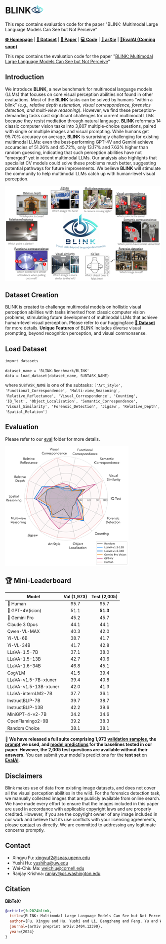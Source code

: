# BLINK<img src="assets/blink-removebg-preview.png" width="40" />
This repo contains evaluation code for the paper "BLINK: Multimodal Large Language Models Can See but Not Perceive"

[**🌐 Homepage**](https://zeyofu.github.io/blink/) | [**🤗 Dataset**](https://huggingface.co/datasets/BLINK-Benchmark/BLINK) | [**📑 Paper**](https://arxiv.org/abs/2404.12390.pdf) | [**💻 Code**](https://arxiv.org/abs/2404.12390.pdf) | [**📖 arXiv**](https://arxiv.org/abs/2404.12390) | [**🔗EvalAI (Coming soon)**](?)



This repo contains the evaluation code for the paper "[BLINK: Multimodal Large Language Models Can See but Not Perceive](https://arxiv.org/abs/2404.12390.pdf)"


<!-- ## 🔔News

- **🔥[2024-04-17]: Our evaluation server for test set is now availble on [EvalAI](https://eval.ai/web/challenges/challenge-page/2179/overview). We welcome all submissions and look forward to your participation! 😆** -->

## Introduction
We introduce **BLINK**, a new benchmark for multimodal language models (LLMs) that focuses on core visual perception abilities not found in other evaluations. Most of the **BLINK** tasks can be solved by humans “within a blink” (e.g., *relative depth estimation, visual correspondence, forensics detection, and multi-view reasoning*). However, we find these perception-demanding tasks cast significant challenges for current multimodal LLMs because they resist mediation through natural language. **BLINK** reformats 14 classic computer vision tasks into 3,807 multiple-choice questions, paired with single or multiple images and visual prompting. While humans get 95.70% accuracy on average, **BLINK** is surprisingly challenging for existing multimodal LLMs: even the best-performing GPT-4V and Gemini achieve accuracies of 51.26% and 45.72%, only 13.17% and 7.63% higher than random guessing, indicating that such perception abilities have not “emerged” yet in recent multimodal LLMs. Our analysis also highlights that specialist CV models could solve these problems much better, suggesting potential pathways for future improvements. We believe **BLINK** will stimulate the community to help multimodal LLMs catch up with human-level visual perception.

![Alt text](assets/teaser.png)
## Dataset Creation

BLINK is created to challenge multimodal models on hollistic visual perception abilities with tasks inherited from classic computer vision problems, stimulating future development of multimodal LLMs that achieve human-level visual perception. Please refer to our huggingface [**🤗 Dataset**](https://huggingface.co/datasets/BLINK-Benchmark/BLINK) for more details.
**Unique Features** of BLINK includes diverse visual prompting, beyond recognition perception, and visual commonsense.

<!-- ![Alt text](assets/comparison.png) -->
## Load Dataset
```
import datasets

dataset_name = 'BLINK-Benchmark/BLINK'
data = load_dataset(dataset_name, SUBTASK_NAME)
```
where `SUBTASK_NAME` is one of the subtasks: `['Art_Style', 'Functional_Correspondence', 'Multi-view_Reasoning', 'Relative_Reflectance', 'Visual_Correspondence', 'Counting', 'IQ_Test', 'Object_Localization', 'Semantic_Correspondence', 'Visual_Similarity', 'Forensic_Detection', 'Jigsaw', 'Relative_Depth', 'Spatial_Relation']`

## Evaluation
Please refer to our [eval](eval)
 folder for more details.
 
<img src="assets/radar_v1.png" width="400" />

## 🏆 Mini-Leaderboard
| Model                      | Val (1,973) | Test (2,005) |
|----------------------------|:-----------:|:------------:|
|🏅 Human                    |     95.7    |     95.7     |
|🥈 GPT-4V(ision)            |     51.1    |   **51.3**   |
|🥉 Gemini Pro               |     45.2    |     45.7     |
| Claude 3 Opus              |     44.1    |     44.1     |
| Qwen-VL-MAX                |     40.3    |     42.0     |
| Yi-VL-6B                   |     38.7    |     41.7     |
| Yi-VL-34B                  |     41.7    |     42.8     |
| LLaVA-1.5-7B               |     37.1    |     38.0     |
| LLaVA-1.5-13B              |     42.7    |     40.6     |
| LLaVA-1.6-34B              |     46.8    |     45.1     |
| CogVLM                     |     41.5    |     39.4     |
| LLaVA-v1.5-7B-xtuner       |     39.4    |     40.8     |
| LLaVA-v1.5-13B-xtuner      |     42.0    |     41.3     |
| LLaVA-internLM2-7B         |     37.7    |     36.1     |
| InstructBLIP-7B            |     39.7    |     38.7     |
| InstructBLIP-13B           |     42.2    |     39.6     |
| MiniGPT-4-v2-7B            |     34.2    |     34.6     |
| OpenFlamingo2-9B           |     39.2    |     38.3     |
| Random Choice              |     38.1    |     38.1     |


🎯 **We have released a full suite comprising 1,973 [validation samples](https://huggingface.co/datasets/BLINK-Benchmark/BLINK), the [prompt](https://huggingface.co/datasets/BLINK-Benchmark/BLINK) we used, and [model predictions](eval/example_outputs) for the baselines tested in our paper. However, the 2,005 test questions are available without their answers.** You can submit your model's predictions for the **test set** on **[EvalAI](?)**.

## Disclaimers
Blink makes use of data from existing image datasets, and does not cover all the visual perception abilities in the wild. For the forensics detection task, we manually collected images that are publicly available from online search. We have made every effort to ensure that the images included in this paper are used in accordance with applicable copyright laws and are properly credited. However, if you are the copyright owner of any image included in our work and believe that its use conflicts with your licensing agreements, please [contact](#contact) us directly. We are committed to addressing any legitimate concerns promptly.

## Contact
- Xingyu Fu: xingyuf2@seas.upenn.edu
- Yushi Hu:  yushihu@uw.edu
- Wei-Chiu Ma:    weichiu@cornell.edu
- Ranjay Krishna: ​ranjay@cs.washington.edu

## Citation

**BibTeX:**
```bibtex
@article{fu2024blink,
  title={BLINK: Multimodal Large Language Models Can See but Not Perceive},
  author={Fu, Xingyu and Hu, Yushi and Li, Bangzheng and Feng, Yu and Wang, Haoyu and Lin, Xudong and Roth, Dan and Smith, Noah A and Ma, Wei-Chiu and Krishna, Ranjay},
  journal={arXiv preprint arXiv:2404.12390},
  year={2024}
}
```
